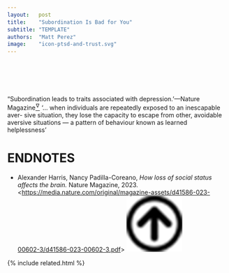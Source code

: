 ```yaml
---
layout:   post
title:    "Subordination Is Bad for You"
subtitle: "TEMPLATE"
authors:  "Matt Perez"
image:    "icon-ptsd-and-trust.svg"
---
```


<div style="display:none;">
 <p>&ldquo;Subordination leads to traits associated with depression.&rsquo;&mdash;Nature Magazine</p>
</div>

<h1>&nbsp;</h1>
 <p>&ldquo;Subordination leads to traits associated with depression.&rsquo;&mdash;Nature Magazine<a href="#en01"><sup id="bm01">&hairsp;&nabla;&hairsp;</sup></a> &lsquo;&hellip; when individuals are repeatedly exposed to an inescapable aver- sive situation, they lose the capacity to escape from other, avoidable aversive situations — a pattern of behaviour known as learned helplessness&rsquo;</p>

<h1 class="_section">ENDNOTES</h1>
 <ul>
  <li id="en01">
   <p class="_list-item">
    Alexander Harris, Nancy Padilla-Coreano,
    <em>How loss of social status affects the brain.</em>
    Nature Magazine, 2023.
    &lt;<a href="https://media.nature.com/original/magazine-assets/d41586-023-00602-3/d41586-023-00602-3.pdf" target="_blank">https://media.nature.com/original/magazine-assets/d41586-023-00602-3/d41586-023-00602-3.pdf</a>&gt;
    <a class="_uparrow" href="#bm01"><img src="/assets/img/arrow-up-icon.png"></a>
   </p>
  </li>
 </ul>

{% include related.html %}